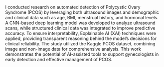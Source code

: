 I conducted research on automated detection of Polycystic Ovary Syndrome (PCOS) by leveraging both ultrasound images and demographic and clinical data such as age, BMI, menstrual history, and hormonal levels. A CNN-based deep learning model was developed to analyze ultrasound scans, while structured clinical data was integrated to improve predictive accuracy. To ensure interpretability, Explainable AI (XAI) techniques were applied, providing transparent reasoning behind the model’s decisions for clinical reliability. The study utilized the Kaggle PCOS dataset, combining image and non-image data for comprehensive analysis. This work demonstrates the potential of AI-assisted tools to support gynecologists in early detection and effective management of PCOS.
